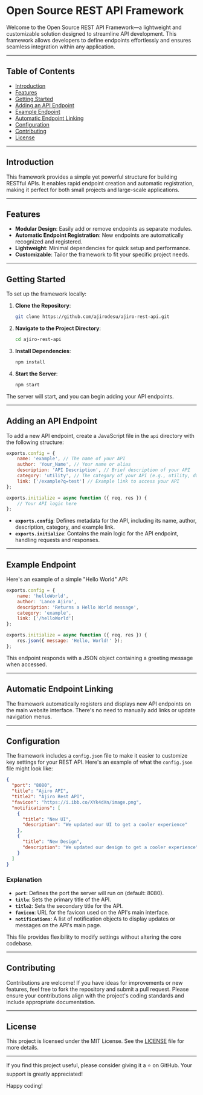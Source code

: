 # Open Source REST API Framework  

Welcome to the Open Source REST API Framework—a lightweight and customizable solution designed to streamline API development. This framework allows developers to define endpoints effortlessly and ensures seamless integration within any application.  

---

## Table of Contents  

- [Introduction](#introduction)  
- [Features](#features)  
- [Getting Started](#getting-started)  
- [Adding an API Endpoint](#adding-an-api-endpoint)  
- [Example Endpoint](#example-endpoint)  
- [Automatic Endpoint Linking](#automatic-endpoint-linking)  
- [Configuration](#configuration)  
- [Contributing](#contributing)  
- [License](#license)  

---

## Introduction  

This framework provides a simple yet powerful structure for building RESTful APIs. It enables rapid endpoint creation and automatic registration, making it perfect for both small projects and large-scale applications.  

---

## Features  

- **Modular Design**: Easily add or remove endpoints as separate modules.  
- **Automatic Endpoint Registration**: New endpoints are automatically recognized and registered.  
- **Lightweight**: Minimal dependencies for quick setup and performance.  
- **Customizable**: Tailor the framework to fit your specific project needs.  

---

## Getting Started  

To set up the framework locally:  

1. **Clone the Repository**:  
   ```bash  
   git clone https://github.com/ajirodesu/ajiro-rest-api.git  
   ```  

2. **Navigate to the Project Directory**:  
   ```bash  
   cd ajiro-rest-api  
   ```  

3. **Install Dependencies**:  
   ```bash  
   npm install  
   ```  

4. **Start the Server**:  
   ```bash  
   npm start  
   ```  

The server will start, and you can begin adding your API endpoints.  

---

## Adding an API Endpoint  

To add a new API endpoint, create a JavaScript file in the `api` directory with the following structure:  

```javascript  
exports.config = {  
    name: 'example', // The name of your API  
    author: 'Your_Name', // Your name or alias  
    description: 'API Description', // Brief description of your API  
    category: 'utility', // The category of your API (e.g., utility, data, etc.)  
    link: ['/example?q=test'] // Example link to access your API  
};  

exports.initialize = async function ({ req, res }) {  
    // Your API logic here  
};  
```  

- **`exports.config`**: Defines metadata for the API, including its name, author, description, category, and example link.  
- **`exports.initialize`**: Contains the main logic for the API endpoint, handling requests and responses.  

---

## Example Endpoint  

Here's an example of a simple "Hello World" API:  

```javascript  
exports.config = {  
    name: 'helloWorld',  
    author: 'Lance Ajiro',  
    description: 'Returns a Hello World message',  
    category: 'example',  
    link: ['/helloWorld']  
};  

exports.initialize = async function ({ req, res }) {  
    res.json({ message: 'Hello, World!' });  
};  
```  

This endpoint responds with a JSON object containing a greeting message when accessed.  

---

## Automatic Endpoint Linking  

The framework automatically registers and displays new API endpoints on the main website interface. There's no need to manually add links or update navigation menus.  

---

## Configuration  

The framework includes a `config.json` file to make it easier to customize key settings for your REST API. Here's an example of what the `config.json` file might look like:  

```json  
{  
  "port": "8080",  
  "title": "Ajiro API",  
  "title2": "Ajiro Rest API",  
  "favicon": "https://i.ibb.co/XYk4dXn/image.png",  
  "notifications": [  
    {  
      "title": "New UI",  
      "description": "We updated our UI to get a cooler experience"  
    },  
    {  
      "title": "New Design",  
      "description": "We updated our design to get a cooler experience"  
    }  
  ]  
}  
```  

### Explanation  

- **`port`**: Defines the port the server will run on (default: 8080).  
- **`title`**: Sets the primary title of the API.  
- **`title2`**: Sets the secondary title for the API.  
- **`favicon`**: URL for the favicon used on the API's main interface.  
- **`notifications`**: A list of notification objects to display updates or messages on the API's main page.  

This file provides flexibility to modify settings without altering the core codebase.  

---

## Contributing  

Contributions are welcome! If you have ideas for improvements or new features, feel free to fork the repository and submit a pull request. Please ensure your contributions align with the project's coding standards and include appropriate documentation.  

---

## License  

This project is licensed under the MIT License. See the [LICENSE](LICENSE) file for more details.  

---

If you find this project useful, please consider giving it a ⭐ on GitHub. Your support is greatly appreciated!  

Happy coding!  